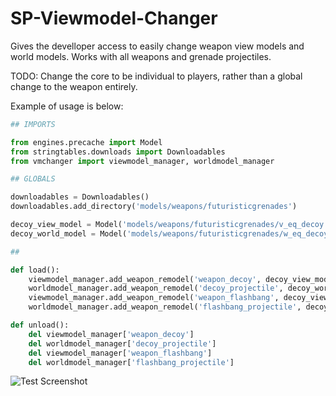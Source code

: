 # SP-Viewmodel-Changer
Gives the develloper access to easily change weapon view models and world models. Works with all weapons and grenade projectiles.

TODO: Change the core to be individual to players, rather than a global change to the weapon entirely.

Example of usage is below:

```python
## IMPORTS

from engines.precache import Model
from stringtables.downloads import Downloadables
from vmchanger import viewmodel_manager, worldmodel_manager

## GLOBALS

downloadables = Downloadables()
downloadables.add_directory('models/weapons/futuristicgrenades')

decoy_view_model = Model('models/weapons/futuristicgrenades/v_eq_decoy.mdl')
decoy_world_model = Model('models/weapons/futuristicgrenades/w_eq_decoy.mdl')

##

def load():
	viewmodel_manager.add_weapon_remodel('weapon_decoy', decoy_view_model)
	worldmodel_manager.add_weapon_remodel('decoy_projectile', decoy_world_model)
	viewmodel_manager.add_weapon_remodel('weapon_flashbang', decoy_view_model)
	worldmodel_manager.add_weapon_remodel('flashbang_projectile', decoy_world_model)

def unload():
	del viewmodel_manager['weapon_decoy']
	del worldmodel_manager['decoy_projectile']
	del viewmodel_manager['weapon_flashbang']
	del worldmodel_manager['flashbang_projectile']
```

![Test Screenshot](http://images.akamai.steamusercontent.com/ugc/91600296843538906/868E24538700A26D3472961B027D71BA96BBFA09/)
